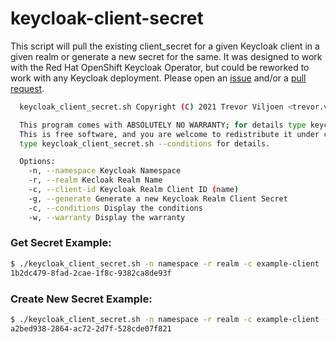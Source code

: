 # keycloak-client-secret
This script will pull the existing client_secret for a given Keycloak
client in a given realm or generate a new secret for the same. It was designed to
work with the Red Hat OpenShift Keycloak Operator, but could be reworked
to work with any Keycloak deployment. Please open an
[issue](https://github.com/trevor-viljoen/keycloak-client-secret/issues)
and/or a
[pull request](https://github.com/trevor-viljoen/keycloak-client-secret/pulls).

```bash
  keycloak_client_secret.sh Copyright (C) 2021 Trevor Viljoen <trevor.viljoen@gmail.com>

  This program comes with ABSOLUTELY NO WARRANTY; for details type keycloak_client_secret.sh --warranty,
  This is free software, and you are welcome to redistribute it under certain conditions;
  type keycloak_client_secret.sh --conditions for details.

  Options:
    -n, --namespace Keycloak Namespace
    -r, --realm Kecloak Realm Name
    -c, --client-id Keycloak Realm Client ID (name)
    -g, --generate Generate a new Keycloak Realm Client Secret
    -c, --conditions Display the conditions
    -w, --warranty Display the warranty

```

### Get Secret Example:
```bash
$ ./keycloak_client_secret.sh -n namespace -r realm -c example-client
1b2dc479-8fad-2cae-1f8c-9382ca8de93f
```

### Create New Secret Example:
```bash
$ ./keycloak_client_secret.sh -n namespace -r realm -c example-client --generate
a2bed938-2864-ac72-2d7f-528cde07f821
```
